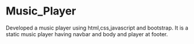 # Music_Player
Developed a music player using html,css,javascript and bootstrap.
It is a static music player having navbar and body and player at footer.
